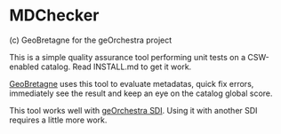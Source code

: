 MDChecker
=======
(c) GeoBretagne for the geOrchestra project

This is a simple quality assurance tool performing unit tests on a CSW-enabled catalog.
Read INSTALL.md to get it work.

[GeoBretagne](http://geobretagne.fr/) uses this tool to evaluate metadatas, quick fix errors, immediately see the result and keep an eye on the catalog global score.

This tool works well with [geOrchestra SDI](http://georchestra.org). Using it with another SDI requires a little more work.

